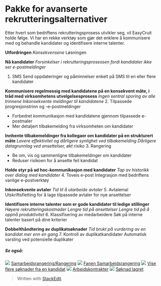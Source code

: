 # Pakke for avanserte rekrutteringsalternativer

Etter hvert som bedriftens rekrutteringsprosess utvikler seg, vil EasyCruit holde følge. Vi har en rekke verktøy som gjør det enklere å kommunisere med og behandle kandidater og identifisere interne talenter.

**Utfordringen**
*Konsekvensene*
Løsningen

**Nå kandidater**
*Forsinkelser i rekrutteringsprosessen fordi kandidater ikke ser e-postmeldinger*
1. SMS
Send oppdateringer og påminnelser enkelt på SMS til en eller flere kandidater

**Kommunisere regelmessig med kandidatene på en konsekvent måte, i tråd med virksomhetens utvelgelsesprosess**
*Ingen sentral sporing av alle trinnene
Inkonsekvente meldinger til kandidatene*
2. Tilpassede progresjonstrinn og -e-postmeldinger
- Forbedret kommunikasjon med kandidatene gjennom tilpassede e-postmaler
- Mer detaljert tilbakemelding fra virksomheten om kandidater

**Innhente tilbakemeldinger fra kollegaer om kandidater på en strukturert måte**
*Lavere effektivitet og dårligere synlighet ved tilbakemelding
Dårligere datagrunnlag ved ansettelser, økt risiko*
3. Rangering
- Be om, vis og sammenligne tilbakemeldinger om kandidater
- Reduser risikoen for å ansette feil kandidat

**Holde styr på ad hoc-kommunikasjon med kandidater**
*Tap av historikk over dialog med kandidater*
4. Toveis e-post
Integrasjon med bedriftens vanlige e-postverktøy

**Inkonsekvente avtaler**
*Tid til å utarbeide avtaler*
5. Avtalemal
Utskriftsfletting for å lage tilpassede avtaler for nye ansettelser

**Identifisere interne talenter som er gode kandidater til ledige stillinger**
*Høyere rekrutteringskostnader
Lengre tid på ansettelser
Lengre tid på å oppnå produktivitet*
6. Klassifisering av medarbeidere
Søk på interne talenter basert på dine kriterier

**Dobbelthåndtering av duplikatsøknader**
*Tid brukt på vurdering av en kandidat mer enn én gang*
7. Kontroll av duplikatkandidater
Automatisk varsling ved potensielle duplikater

##### Se også:

![](../Resources/Images/icon-document-link.png)  [Samarbeidsrangering/Rangering](collaborative_rating_panel_review.htm)
![](../Resources/Images/icon-document-link.png)  [Fanen Samarbeidsrangering](collaborative_rating_tab.htm)
![](../Resources/Images/icon-document-link.png)  [Vise flere søknader fra en kandidat](viewing_a_candidates_multiple_applications.htm)
![](../Resources/Images/icon-document-link.png)  [Arbeidskontrakter](employment_contacts.htm)
![](../Resources/Images/icon-document-link.png)  [Søknad lagret](application_saved.htm)


> Written with [StackEdit](https://stackedit.io/).
<!--stackedit_data:
eyJoaXN0b3J5IjpbMTUyNDg0MTQzN119
-->